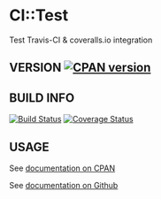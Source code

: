 # CI::Test

Test Travis-CI & coveralls.io integration

## VERSION [![CPAN version](https://badge.fury.io/pl/p5-ci-test.svg)](http://badge.fury.io/pl/p5-ci-test)

## BUILD INFO

[![Build Status](https://travis-ci.org/briang/p5-ci-test.svg?branch=master)](https://travis-ci.org/briang/p5-ci-test)
[![Coverage Status](https://coveralls.io/repos/briang/p5-ci-test/badge.svg?branch=master)](https://coveralls.io/r/briang/p5-ci-test?branch=master)

## USAGE

See [documentation on CPAN](https://metacpan.org/pod/CI::Test)

See [documentation on Github](https://github.org/briang/p5-ci-test)
